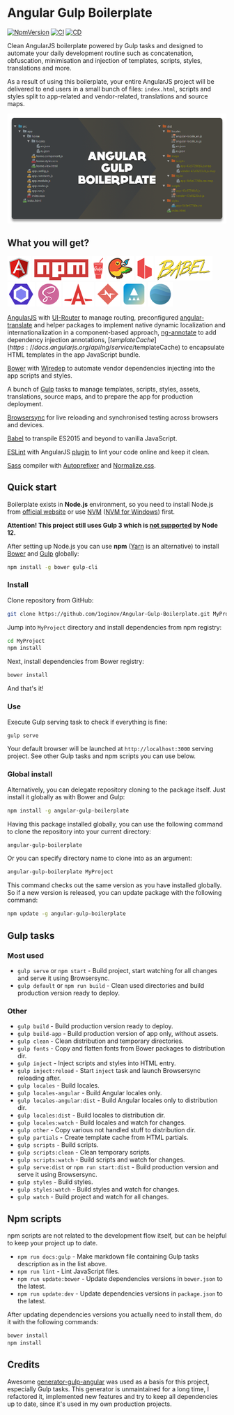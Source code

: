 # Angular Gulp Boilerplate

[![NpmVersion](https://img.shields.io/npm/v/angular-gulp-boilerplate.svg)](https://www.npmjs.com/package/angular-gulp-boilerplate)
[![CI](https://github.com/1oginov/Angular-Gulp-Boilerplate/actions/workflows/ci.yml/badge.svg)](https://github.com/1oginov/Angular-Gulp-Boilerplate/actions/workflows/ci.yml)
[![CD](https://github.com/1oginov/Angular-Gulp-Boilerplate/actions/workflows/cd.yml/badge.svg)](https://github.com/1oginov/Angular-Gulp-Boilerplate/actions/workflows/cd.yml)

Clean AngularJS boilerplate powered by Gulp tasks and designed to automate your daily development routine such as
concatenation, obfuscation, minimisation and injection of templates, scripts, styles, translations and more.

As a result of using this boilerplate, your entire AngularJS project will be delivered to end users in a small bunch of
files: `index.html`, scripts and styles split to app-related and vendor-related, translations and source maps.

![Teaser](https://raw.githubusercontent.com/1oginov/Angular-Gulp-Boilerplate/main/docs/teaser.png)

## What you will get?

[![AngularJS](https://raw.githubusercontent.com/1oginov/Angular-Gulp-Boilerplate/main/docs/angular.png)](https://angularjs.org)
[![npm](https://raw.githubusercontent.com/1oginov/Angular-Gulp-Boilerplate/main/docs/npm.png)](https://www.npmjs.com)
[![Gulp](https://raw.githubusercontent.com/1oginov/Angular-Gulp-Boilerplate/main/docs/gulp.png)](https://gulpjs.com)
[![Bower](https://raw.githubusercontent.com/1oginov/Angular-Gulp-Boilerplate/main/docs/bower.png)](https://bower.io)
[![Browsersync](https://raw.githubusercontent.com/1oginov/Angular-Gulp-Boilerplate/main/docs/browsersync.png)](https://browsersync.io)
[![Babel](https://raw.githubusercontent.com/1oginov/Angular-Gulp-Boilerplate/main/docs/babel.png)](https://babeljs.io)
[![ESLint](https://raw.githubusercontent.com/1oginov/Angular-Gulp-Boilerplate/main/docs/eslint.png)](https://eslint.org)
[![Sass](https://raw.githubusercontent.com/1oginov/Angular-Gulp-Boilerplate/main/docs/sass.png)](https://sass-lang.com)
[![Autoprefixer](https://raw.githubusercontent.com/1oginov/Angular-Gulp-Boilerplate/main/docs/autoprefixer.png)](https://autoprefixer.github.io)
[![Normalize.css](https://raw.githubusercontent.com/1oginov/Angular-Gulp-Boilerplate/main/docs/normalize.png)](https://necolas.github.io/normalize.css)
[![UI-Router](https://raw.githubusercontent.com/1oginov/Angular-Gulp-Boilerplate/main/docs/ui-router.png)](https://ui-router.github.io)
[![angular-translate](https://raw.githubusercontent.com/1oginov/Angular-Gulp-Boilerplate/main/docs/angular-translate.png)](https://angular-translate.github.io)

[AngularJS](https://angularjs.org) with [UI-Router](https://ui-router.github.io) to manage routing, preconfigured
[angular-translate](https://angular-translate.github.io) and helper packages to implement native dynamic localization
and internationalization in a component-based approach, [ng-annotate](https://www.npmjs.com/package/ng-annotate) to add
dependency injection annotations, [$templateCache](https://docs.angularjs.org/api/ng/service/$templateCache) to
encapsulate HTML templates in the app JavaScript bundle.

[Bower](https://bower.io) with [Wiredep](https://www.npmjs.com/package/wiredep) to automate vendor dependencies
injecting into the app scripts and styles.

A bunch of [Gulp](https://gulpjs.com) tasks to manage templates, scripts, styles, assets, translations, source maps, and
to prepare the app for production deployment.

[Browsersync](https://browsersync.io) for live reloading and synchronised testing across browsers and devices.

[Babel](https://babeljs.io) to transpile ES2015 and beyond to vanilla JavaScript.

[ESLint](https://eslint.org) with AngularJS [plugin](https://www.npmjs.com/package/eslint-plugin-angular) to lint your
code online and keep it clean.

[Sass](https://sass-lang.com) compiler with [Autoprefixer](https://autoprefixer.github.io) and
[Normalize.css](https://necolas.github.io/normalize.css).

## Quick start

Boilerplate exists in **Node.js** environment, so you need to install Node.js from
[official website](https://nodejs.org) or use [NVM](https://github.com/creationix/nvm)
([NVM for Windows](https://github.com/coreybutler/nvm-windows)) first.   

**Attention! This project still uses Gulp 3 which is [not supported](https://github.com/gulpjs/gulp/issues/2324) by Node
12.**

After setting up Node.js you can use **npm** ([Yarn](https://yarnpkg.com) is an alternative) to install
[Bower](https://bower.io) and [Gulp](https://gulpjs.com) globally:

```sh
npm install -g bower gulp-cli
```

### Install

Clone repository from GitHub:

```sh
git clone https://github.com/1oginov/Angular-Gulp-Boilerplate.git MyProject
```

Jump into `MyProject` directory and install dependencies from npm registry:

```sh
cd MyProject
npm install
```

Next, install dependencies from Bower registry:

```sh
bower install
```

And that's it!

### Use

Execute Gulp serving task to check if everything is fine:

```sh
gulp serve
```

Your default browser will be launched at `http://localhost:3000` serving project. See other Gulp tasks and npm scripts
you can use below.

### Global install

Alternatively, you can delegate repository cloning to the package itself. Just install it globally as with Bower and
Gulp:

```sh
npm install -g angular-gulp-boilerplate
```

Having this package installed globally, you can use the following command to clone the repository into your current
directory:

```sh
angular-gulp-boilerplate
```

Or you can specify directory name to clone into as an argument:

```sh
angular-gulp-boilerplate MyProject
```

This command checks out the same version as you have installed globally. So if a new version is released, you can update
package with the following command:

```sh
npm update -g angular-gulp-boilerplate
```

## Gulp tasks

### Most used

* `gulp serve` or `npm start` - Build project, start watching for all changes and serve it using Browsersync.
* `gulp default` or `npm run build` - Clean used directories and build production version ready to deploy.

### Other

* `gulp build` - Build production version ready to deploy.
* `gulp build-app` - Build production version of app only, without assets.
* `gulp clean` - Clean distribution and temporary directories.
* `gulp fonts` - Copy and flatten fonts from Bower packages to distribution dir.
* `gulp inject` - Inject scripts and styles into HTML entry.
* `gulp inject:reload` - Start `inject` task and launch Browsersync reloading after.
* `gulp locales` - Build locales.
* `gulp locales-angular` - Build Angular locales only.
* `gulp locales-angular:dist` - Build Angular locales only to distribution dir.
* `gulp locales:dist` - Build locales to distribution dir.
* `gulp locales:watch` - Build locales and watch for changes.
* `gulp other` - Copy various not handled stuff to distribution dir.
* `gulp partials` - Create template cache from HTML partials.
* `gulp scripts` - Build scripts.
* `gulp scripts:clean` - Clean temporary scripts.
* `gulp scripts:watch` - Build scripts and watch for changes.
* `gulp serve:dist` or `npm run start:dist` - Build production version and serve it using Browsersync.
* `gulp styles` - Build styles.
* `gulp styles:watch` - Build styles and watch for changes.
* `gulp watch` - Build project and watch for all changes.

## Npm scripts

npm scripts are not related to the development flow itself, but can be helpful to keep your project up to date.

* `npm run docs:gulp` - Make markdown file containing Gulp tasks description as in the list above.
* `npm run lint` - Lint JavaScript files.
* `npm run update:bower` - Update dependencies versions in `bower.json` to the latest.
* `npm run update:dev` - Update dependencies versions in `package.json` to the latest.

After updating dependencies versions you actually need to install them, do it with the following commands:

```sh
bower install
npm install
```

## Credits

Awesome [generator-gulp-angular](https://github.com/Swiip/generator-gulp-angular) was used as a basis for this project,
especially Gulp tasks. This generator is unmaintained for a long time, I refactored it, implemented new features and try
to keep all dependencies up to date, since it's used in my own production projects.
